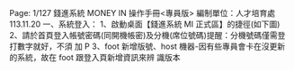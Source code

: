Page: 1/127
錢進系統 MONEY IN 操作手冊<專員版>
編制單位：人才培育處
113.11.20
一、系統登入：
1、啟動桌面【錢進系統 MI 正式區】的捷徑(如下圖)
2、請於首頁登入帳號密碼(同開機帳密)及分機(席位號碼)提醒：分機號碼僅需登打數字就好，不須
加 P
3、foot 新增版號、host 機器-因有些專員會卡在沒更新的系統，故在 foot 跟登入頁新增資訊來辨
識版本